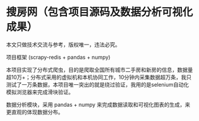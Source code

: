 # 搜房网（包含项目源码及数据分析可视化成果）
本文只做技术交流与参考，版权唯一，违法必究。

项目框架 (scrapy-redis + pandas + numpy)

  本项目实现了分布式爬虫，目的是爬取全国所有城市二手房和新房的信息，数据量超10万+；分布式采用的虚拟机和本机协同工作，10分钟内采集数据超万条，我只测试了一万条数据，本项目唯一突出的就是绕过验证，我用的是selenium自动化模拟浏览器来完成滑块验证。
    
  数据分析模块，采用 pandas + numpy 来完成数据读取和可视化图表的生成，来更直观的体现数据分布。
